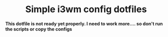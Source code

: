 <h1 align="center"> Simple i3wm config dotfiles </h1>

#### This dotfile is not ready yet properly. I need to work more.... so don't run the scripts or copy the configs